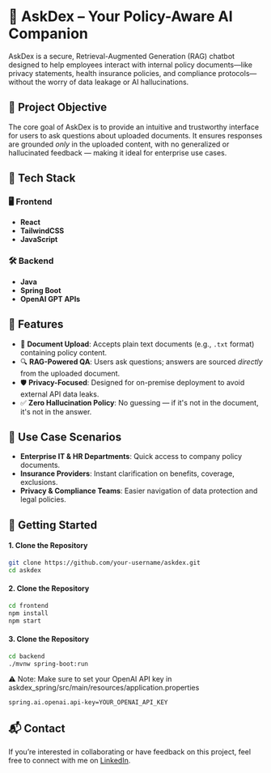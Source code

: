 # 🚀 AskDex – Your Policy-Aware AI Companion

AskDex is a secure, Retrieval-Augmented Generation (RAG) chatbot designed to help employees interact with internal policy documents—like privacy statements, health insurance policies, and compliance protocols—without the worry of data leakage or AI hallucinations.

## 📌 Project Objective

The core goal of AskDex is to provide an intuitive and trustworthy interface for users to ask questions about uploaded documents. It ensures responses are grounded *only* in the uploaded content, with no generalized or hallucinated feedback — making it ideal for enterprise use cases.

## 🔧 Tech Stack

### 🖥️ Frontend
- **React**
- **TailwindCSS**
- **JavaScript**

### 🛠️ Backend
- **Java**
- **Spring Boot**
- **OpenAI GPT APIs**

## 🧠 Features

- 📄 **Document Upload**: Accepts plain text documents (e.g., `.txt` format) containing policy content.
- 🔍 **RAG-Powered QA**: Users ask questions; answers are sourced *directly* from the uploaded document.
- 🛡️ **Privacy-Focused**: Designed for on-premise deployment to avoid external API data leaks.
- ✅ **Zero Hallucination Policy**: No guessing — if it's not in the document, it's not in the answer.

## 🎯 Use Case Scenarios

- **Enterprise IT & HR Departments**: Quick access to company policy documents.
- **Insurance Providers**: Instant clarification on benefits, coverage, exclusions.
- **Privacy & Compliance Teams**: Easier navigation of data protection and legal policies.

## 🚀 Getting Started

#### 1. Clone the Repository
```bash
git clone https://github.com/your-username/askdex.git
cd askdex
```

#### 2. Clone the Repository
```bash
cd frontend
npm install
npm start
```

#### 3. Clone the Repository
```bash
cd backend
./mvnw spring-boot:run
```
⚠️ Note: Make sure to set your OpenAI API key in askdex_spring/src/main/resources/application.properties
```
spring.ai.openai.api-key=YOUR_OPENAI_API_KEY
```

## 📬 Contact
If you’re interested in collaborating or have feedback on this project, feel free to connect with me on [LinkedIn](https://www.linkedin.com/in/josephraj-velpula/).
